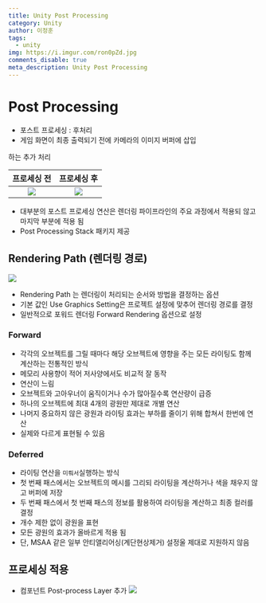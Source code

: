 ```yaml
---
title: Unity Post Processing
category: Unity
author: 이정훈
tags:
  - unity
img: https://i.imgur.com/ron0pZd.jpg
comments_disable: true
meta_description: Unity Post Processing
---
```


# Post Processing

- 포스트 프로세싱 : 후처리
- 게임 화면이 최종 출력되기 전에 카메라의 이미지 버퍼에 삽입

하는 추가 처리

|프로세싱 전|프로세싱 후|
|:--:|:--:|
|![](https://i.imgur.com/x73veg3.jpg)|![](https://i.imgur.com/ron0pZd.jpg)|

- 대부분의 포스트 프로세싱 연산은 렌더링 파이프라인의 주요 과정에서 적용되 않고 마지막 부분에 적용 됨
- Post Processing Stack 패키지 제공


## Rendering Path (렌더링 경로)

![](https://i.imgur.com/aCsBwV2.png)

- Rendering Path 는 렌더링이 처리되는 순서와 방법을 결정하는 옵션
- 기본 값인 Use Graphics Setting은 프로젝트 설정에 맞추어 렌더링 경로를 결정
- 일반적으로 포워드 렌더링 Forward Rendering 옵션으로 설정

### Forward
- 각각의 오브젝트를 그릴 때마다 해당 오브젝트에 영향을 주는 모든 라이팅도 함께 계산하는 전통적인 방식
- 메모리 사용향이 적어 저사양에서도 비교적 잘 동작
- 연산이 느림
- 오브젝트와 고아우너이 움직이거나 수가 많아질수록 연산량이 급증
- 하나의 오브젝트에 최대 4개의 광원만 제대로 개별 연산
- 나머지 중요하지 않은 광원과 라이팅 효과는 부하를 줄이기 위해 합쳐서 한번에 연산
- 실제와 다르게 표현될 수 있음

### Deferred
- 라이팅 연산을 `미뤄서`실행하는 방식
- 첫 번째 패스에서는 오브젝트의 메시를 그리되 라이팅을 계산하거나 색을 채우지 않고 버퍼에 저장
- 두 번째 패스에서 첫 번째 패스의 정보를 활용하여 라이팅을 계산하고 최종 컬러를 결정
- 개수 제한 없이 광원을 표현
- 모든 광원의 효과가 올바르게 적용 됨
- 단, MSAA 같은 일부 안티앨리어싱(계단현상제거) 설정울 제대로 지원하지 않음

## 프로세싱 적용

- 컴포넌트 Post-process Layer 추가
![](https://i.imgur.com/YbFlMlI.png)
